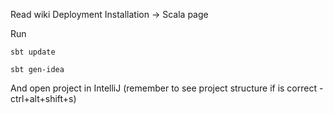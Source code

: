 Read wiki Deployment Installation -> Scala page

Run

`sbt update`

`sbt gen-idea`

And open project in IntelliJ (remember to see project structure if is correct -
ctrl+alt+shift+s)
